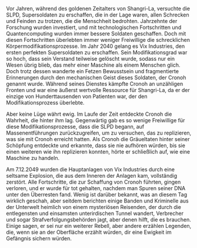 Vor Jahren, während des goldenen Zeitalters von Shangri-La, versuchte die SLPD, Supersoldaten zu erschaffen, die in der Lage waren, allen Schrecken und Feinden zu trotzen, die die Menschheit bedrohten. Jahrzehnte der Forschung wurden investiert, und mit technologischen Fortschritten und Quantencomputing wurden immer bessere Soldaten geschaffen. Doch mit diesen Fortschritten überlebten immer weniger Freiwillige die schrecklichen Körpermodifikationsprozesse. Im Jahr 2040 gelang es Vix Industries, den ersten perfekten Supersoldaten zu erschaffen. Sein Modifikationsgrad war so hoch, dass sein Verstand teilweise gelöscht wurde, sodass nur ein Wesen übrig blieb, das mehr einer Maschine als einem Menschen glich. Doch trotz dessen wanderte ein Fetzen Bewusstsein und fragmentierte Erinnerungen durch den mechanischen Geist dieses Soldaten, der Cronoh genannt wurde. Während seines Dienstes kämpfte Cronoh an unzähligen Fronten und war eine äußerst wertvolle Ressource für Shangri-La, da er der einzige von Hunderttausenden von Patienten war, der den Modifikationsprozess überlebte.

Aber keine Lüge währt ewig. Im Laufe der Zeit entdeckte Cronoh die Wahrheit, die hinter ihm lag. Gegenwärtig gab es so wenige Freiwillige für diese Modifikationsprozesse, dass die SLPD begann, auf Massenentführungen zurückzugreifen, um zu versuchen, das zu replizieren, was sie mit Cronoh erreicht hatten. Als Cronoh die Gräueltaten hinter seiner Schöpfung entdeckte und erkannte, dass sie nie aufhören würden, bis sie einen weiteren wie ihn replizieren konnten, hörte er schließlich auf, wie eine Maschine zu handeln.

Am 7.12.2049 wurden die Hauptanlagen von Vix Industries durch eine seltsame Explosion, die aus dem Inneren der Anlagen kam, vollständig zerstört. Alle Fortschritte, die zur Schaffung von Cronoh führten, gingen verloren, und er wurde für tot gehalten, nachdem man Spuren seiner DNA unter den Überresten fand. Wenig ist darüber bekannt, was an diesem Tag wirklich geschah, aber seitdem berichten einige Banden und Kriminelle aus der Unterwelt heimlich von einem mysteriösen Reisenden, der durch die entlegensten und einsamsten unterirdischen Tunnel wandert, Verbrecher und sogar Strafverfolgungsbehörden jagt, aber denen hilft, die es brauchen. Einige sagen, er sei nur ein weiterer Rebell, aber andere erzählen Legenden, die, wenn sie an der Oberfläche erzählt würden, dir eine Ewigkeit im Gefängnis sichern würden.
